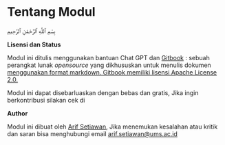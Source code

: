 # Tentang Modul

بِسْمِ ٱللَّٰهِ ٱلرَّحْمَٰنِ ٱلرَّحِيمِ



**Lisensi dan Status**

Modul ini ditulis menggunakan bantuan Chat GPT dan [Gitbook](https://github.com/GitbookIO/gitbook) : sebuah perangkat lunak _opensource_ yang dikhususkan untuk menulis dokumen [menggunakan format markdown. Gitbook memiliki lisensi Apache License 2.0.](https://github.com/GitbookIO/gitbook/blob/master/LICENSE)

Modul ini dapat disebarluaskan dengan bebas dan gratis, Jika ingin berkontribusi silakan cek di&#x20;



**Author**

Modul ini dibuat oleh [Arif Setiawan](http://my.ums.ac.id/profile/as112), Jika menemukan kesalahan atau kritik dan saran bisa menghubungi email arif.setiawan@ums.ac.id
